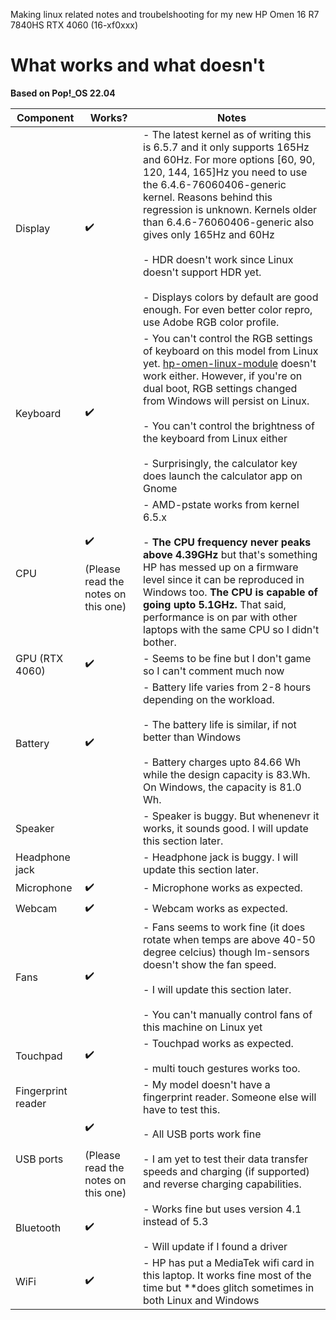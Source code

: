 Making linux related notes and troubelshooting for my new HP Omen 16 R7 7840HS RTX 4060 (16-xf0xxx) 

# What works and what doesn't

**Based on Pop!_OS 22.04**

| Component | Works? | Notes |
| --------- | ------ | ----- |
| Display | :heavy_check_mark: |  - The latest kernel as of writing this is 6.5.7 and it only supports 165Hz and 60Hz. For more options [60, 90, 120, 144, 165]Hz you need to use the 6.4.6-76060406-generic kernel. Reasons behind this regression is unknown. Kernels older than 6.4.6-76060406-generic also gives only 165Hz and 60Hz <br><br> - HDR doesn't work since Linux doesn't support HDR yet. <br><br> - Displays colors by default are good enough. For even better color repro, use Adobe RGB color profile. | 
| Keyboard | :heavy_check_mark: | - You can't control the RGB settings of keyboard on this model from Linux yet. [hp-omen-linux-module](https://github.com/pelrun/hp-omen-linux-module) doesn't work either. However, if you're on dual boot, RGB settings changed from Windows will persist on Linux. <br><br> - You can't control the brightness of the keyboard from Linux either <br><br> - Surprisingly, the calculator key does launch the calculator app on Gnome | 
| CPU | :heavy_check_mark: <br><br> (Please read the notes on this one) |  - AMD-pstate works from kernel 6.5.x <br><br> - **The CPU frequency never peaks above 4.39GHz** but that's something HP has messed up on a firmware level since it can be reproduced in Windows too. **The CPU is capable of going upto 5.1GHz.** That said, performance is on par with other laptops with the same CPU so I didn't bother. | 
| GPU (RTX 4060) | :heavy_check_mark: | - Seems to be fine but I don't game so I can't comment much now | 
| Battery | :heavy_check_mark: |  - Battery life varies from 2-8 hours depending on the workload. <br><br> - The battery life is similar, if not better than Windows <br><br> - Battery charges upto 84.66 Wh while the design capacity is 83.Wh. On Windows, the capacity is 81.0 Wh. | 
| Speaker |  |  - Speaker is buggy. But whenenevr it works, it sounds good. I will update this section later. |
| Headphone jack |  | - Headphone jack is buggy. I will update this section later. |
| Microphone | :heavy_check_mark: |  - Microphone works as expected. |
| Webcam | :heavy_check_mark: |  - Webcam works as expected. |
| Fans | :heavy_check_mark: |  - Fans seems to work fine (it does rotate when temps are above 40-50 degree celcius) though lm-sensors doesn't show the fan speed. <br><br> - I will update this section later. <br><br> - You can't manually control fans of this machine on Linux yet |
| Touchpad | :heavy_check_mark: |  - Touchpad works as expected. <br><br> - multi touch gestures works too. |
| Fingerprint reader |  |  - My model doesn't have a fingerprint reader. Someone else will have to test this. |
| USB ports | :heavy_check_mark: <br><br> (Please read the notes on this one) | - All USB ports work fine <br><br> - I am yet to test their data transfer speeds and charging (if supported) and reverse charging capabilities. |
| Bluetooth | :heavy_check_mark: | - Works fine but uses version 4.1 instead of 5.3 <br><br> - Will update if I found a driver | 
| WiFi | :heavy_check_mark: | - HP has put a MediaTek wifi card in this laptop. It works fine most of the time but **does glitch sometimes in both Linux and Windows | 
